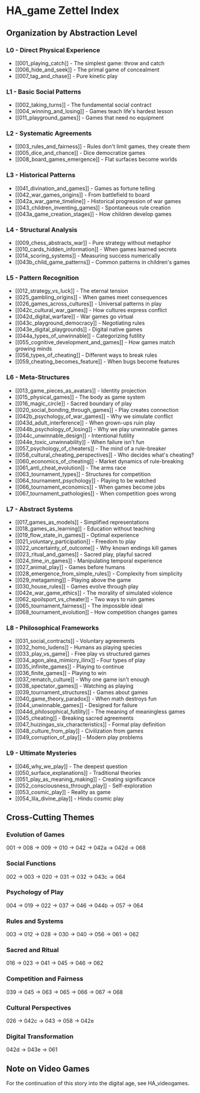 # HA_game Zettel Index

## Organization by Abstraction Level

### L0 - Direct Physical Experience
- [[001_playing_catch]] - The simplest game: throw and catch
- [[006_hide_and_seek]] - The primal game of concealment
- [[007_tag_and_chase]] - Pure kinetic play

### L1 - Basic Social Patterns  
- [[002_taking_turns]] - The fundamental social contract
- [[004_winning_and_losing]] - Games teach life's hardest lesson
- [[011_playground_games]] - Games that need no equipment

### L2 - Systematic Agreements
- [[003_rules_and_fairness]] - Rules don't limit games, they create them
- [[005_dice_and_chance]] - Dice democratize games
- [[008_board_games_emergence]] - Flat surfaces become worlds

### L3 - Historical Patterns
- [[041_divination_and_games]] - Games as fortune telling
- [[042_war_games_origins]] - From battlefield to board
- [[042a_war_game_timeline]] - Historical progression of war games
- [[043_children_inventing_games]] - Spontaneous rule creation
- [[043a_game_creation_stages]] - How children develop games

### L4 - Structural Analysis
- [[009_chess_abstracts_war]] - Pure strategy without metaphor
- [[010_cards_hidden_information]] - When games learned secrets
- [[014_scoring_systems]] - Measuring success numerically
- [[043b_child_game_patterns]] - Common patterns in children's games

### L5 - Pattern Recognition
- [[012_strategy_vs_luck]] - The eternal tension
- [[025_gambling_origins]] - When games meet consequences
- [[026_games_across_cultures]] - Universal patterns in play
- [[042c_cultural_war_games]] - How cultures express conflict
- [[042d_digital_warfare]] - War games go virtual
- [[043c_playground_democracy]] - Negotiating rules
- [[043e_digital_playgrounds]] - Digital native games
- [[044a_types_of_unwinnable]] - Categorizing futility
- [[055_cognitive_development_and_games]] - How games match growing minds
- [[056_types_of_cheating]] - Different ways to break rules
- [[059_cheating_becomes_feature]] - When bugs become features

### L6 - Meta-Structures
- [[013_game_pieces_as_avatars]] - Identity projection
- [[015_physical_games]] - The body as game system
- [[016_magic_circle]] - Sacred boundary of play
- [[020_social_bonding_through_games]] - Play creates connection
- [[042b_psychology_of_war_games]] - Why we simulate conflict
- [[043d_adult_interference]] - When grown-ups ruin play
- [[044b_psychology_of_losing]] - Why we play unwinnable games
- [[044c_unwinnable_design]] - Intentional futility
- [[044e_toxic_unwinnability]] - When failure isn't fun
- [[057_psychology_of_cheaters]] - The mind of a rule-breaker
- [[058_cultural_cheating_perspectives]] - Who decides what's cheating?
- [[060_economics_of_cheating]] - Market dynamics of rule-breaking
- [[061_anti_cheat_evolution]] - The arms race
- [[063_tournament_types]] - Structures for competition
- [[064_tournament_psychology]] - Playing to be watched
- [[066_tournament_economics]] - When games become jobs
- [[067_tournament_pathologies]] - When competition goes wrong

### L7 - Abstract Systems
- [[017_games_as_models]] - Simplified representations
- [[018_games_as_learning]] - Education without teaching
- [[019_flow_state_in_games]] - Optimal experience
- [[021_voluntary_participation]] - Freedom to play
- [[022_uncertainty_of_outcome]] - Why known endings kill games
- [[023_ritual_and_games]] - Sacred play, playful sacred
- [[024_time_in_games]] - Manipulating temporal experience
- [[027_animal_play]] - Games before humans
- [[028_emergence_from_simple_rules]] - Complexity from simplicity
- [[029_metagaming]] - Playing above the game
- [[030_house_rules]] - Games evolve through play
- [[042e_war_game_ethics]] - The morality of simulated violence
- [[062_spoilsport_vs_cheater]] - Two ways to ruin games
- [[065_tournament_fairness]] - The impossible ideal
- [[068_tournament_evolution]] - How competition changes games

### L8 - Philosophical Frameworks
- [[031_social_contracts]] - Voluntary agreements
- [[032_homo_ludens]] - Humans as playing species
- [[033_play_vs_game]] - Free play vs structured games
- [[034_agon_alea_mimicry_ilinx]] - Four types of play
- [[035_infinite_games]] - Playing to continue
- [[036_finite_games]] - Playing to win
- [[037_rematch_culture]] - Why one game isn't enough
- [[038_spectator_games]] - Watching as playing
- [[039_tournament_structures]] - Games about games
- [[040_game_theory_paradox]] - When math destroys fun
- [[044_unwinnable_games]] - Designed for failure
- [[044d_philosophical_futility]] - The meaning of meaningless games
- [[045_cheating]] - Breaking sacred agreements
- [[047_huizingas_six_characteristics]] - Formal play definition
- [[048_culture_from_play]] - Civilization from games
- [[049_corruption_of_play]] - Modern play problems

### L9 - Ultimate Mysteries
- [[046_why_we_play]] - The deepest question
- [[050_surface_explanations]] - Traditional theories
- [[051_play_as_meaning_making]] - Creating significance
- [[052_consciousness_through_play]] - Self-exploration
- [[053_cosmic_play]] - Reality as game
- [[054_lila_divine_play]] - Hindu cosmic play

## Cross-Cutting Themes

### Evolution of Games
001 → 008 → 009 → 010 → 042 → 042a → 042d → 068

### Social Functions  
002 → 003 → 020 → 031 → 032 → 043c → 064

### Psychology of Play
004 → 019 → 022 → 037 → 046 → 044b → 057 → 064

### Rules and Systems
003 → 012 → 028 → 030 → 040 → 056 → 061 → 062

### Sacred and Ritual
016 → 023 → 041 → 045 → 046 → 062

### Competition and Fairness
039 → 045 → 063 → 065 → 066 → 067 → 068

### Cultural Perspectives
026 → 042c → 043 → 058 → 042e

### Digital Transformation
042d → 043e → 061

## Note on Video Games
For the continuation of this story into the digital age, see HA_videogames.